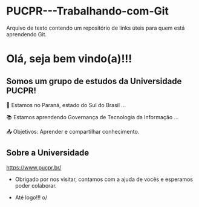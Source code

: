 # PUCPR---Trabalhando-com-Git
Arquivo de texto contendo um repositório de links úteis para quem está aprendendo Git.

# Olá, seja bem vindo(a)!!!


## Somos um grupo de estudos da Universidade PUCPR!


:house_with_garden: Estamos no Paraná, estado do Sul do Brasil ...

:books: Estamos aprendendo Governança de Tecnologia da Informação ...

:outbox_tray: Objetivos: Aprender e compartilhar conhecimento.

 

## Sobre a Universidade

https://www.pucpr.br/




- Obrigado por nos visitar, contamos com a ajuda de vocês e esperamos poder colaborar.

- Até logo!!! o/
